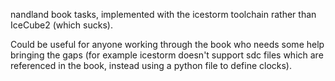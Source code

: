 nandland book tasks, implemented with the icestorm toolchain rather than IceCube2 (which sucks).

Could be useful for anyone working through the book who needs some help bringing the gaps (for example icestorm doesn't support sdc files which are referenced in the book, instead using a python file to define clocks).
